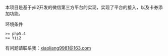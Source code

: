 本项目是基于yii2开发的微信第三方平台的实现，实现了平台的接入，以及卡券添加功能。


环境条件

    >= php5.4
    >= Yii2

有问题请联系我：xiaoliang9981@163.com
